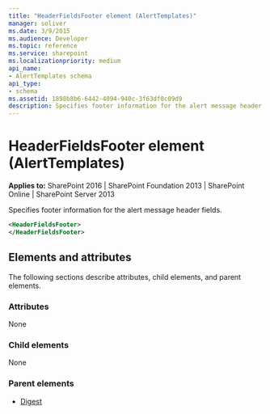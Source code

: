 ```yaml
---
title: "HeaderFieldsFooter element (AlertTemplates)"
manager: soliver
ms.date: 3/9/2015
ms.audience: Developer
ms.topic: reference
ms.service: sharepoint
ms.localizationpriority: medium
api_name:
- AlertTemplates schema
api_type:
- schema
ms.assetid: 1898b8b6-6442-4094-940c-3f63df0c09d9
description: Specifies footer information for the alert message header fields.
---
```


# HeaderFieldsFooter element (AlertTemplates)

**Applies to:** SharePoint 2016 | SharePoint Foundation 2013 | SharePoint Online | SharePoint Server 2013
  
Specifies footer information for the alert message header fields.
  
```XML
<HeaderFieldsFooter>
</HeaderFieldsFooter>
```

## Elements and attributes

The following sections describe attributes, child elements, and parent elements.

### Attributes

None
  
### Child elements

None
  
### Parent elements

- [Digest](digest-element-alerttemplates.md)
   

